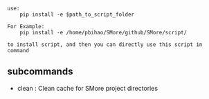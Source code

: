 ```text
use:
    pip install -e $path_to_script_folder
    
For Example:
    pip install -e /home/pbihao/SMore/github/SMore/script/

to install script, and then you can directly use this script in command
```

## subcommands
* clean :  Clean cache for SMore project directories
